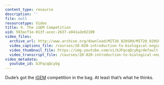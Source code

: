 ```yaml
---
content_type: resource
description: ''
file: null
resourcetype: Video
title: 9. The iGEM Competition
uid: 503acf1e-013f-acec-2637-a941a2e92100
video_files:
  archive_url: http://www.archive.org/download/MIT20_020S09/MIT20_020S09_igem.mp4
  video_captions_file: /courses/20-020-introduction-to-biological-engineering-design-spring-2009/f2c5a488530f50898d7c0d14d2ef9df1_bJFqcqQcybg.vtt
  video_thumbnail_file: https://img.youtube.com/vi/bJFqcqQcybg/default.jpg
  video_transcript_file: /courses/20-020-introduction-to-biological-engineering-design-spring-2009/9dbf8123ca7823812828f73820854c2b_bJFqcqQcybg.pdf
video_metadata:
  youtube_id: bJFqcqQcybg
---
```


Dude’s got the [iGEM](http://ung.igem.org/) competition in the bag. At least that’s what he thinks.
